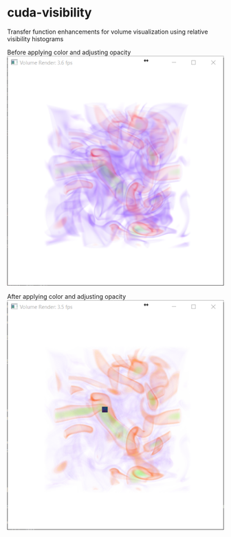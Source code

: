 # cuda-visibility

Transfer function enhancements for volume visualization using relative visibility histograms

Before applying color and adjusting opacity
![before](before.png?raw=true)

After applying color and adjusting opacity
![after](after.png?raw=true)
